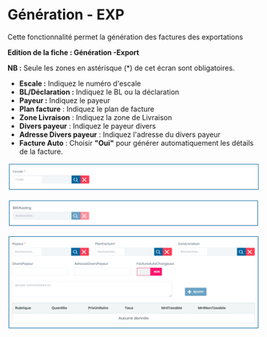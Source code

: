 # Génération - EXP

Cette fonctionnalité permet la génération des factures des exportations

**Edition de la fiche : Génération -Export**

**NB :** Seule les zones en astérisque (\*) de cet écran sont obligatoires.

* **Escale :**  Indiquez le numéro d'escale
* **BL/Déclaration :** Indiquez le BL ou la déclaration
* **Payeur :** Indiquez le payeur
* **Plan facture** : Indiquez le plan de facture
* **Zone Livraison** : Indiquez la zone de Livraison
* **Divers payeur** : Indiquez le payeur divers
* **Adresse Divers payeur** : Indiquez l'adresse du divers payeur
* **Facture Auto** : Choisir **"Oui"** pour générer automatiquement les détails de la facture.

![](../../../.gitbook/assets/generation1.PNG)

![](../../../.gitbook/assets/generation2.PNG)

![](../../../.gitbook/assets/generation3.PNG)
